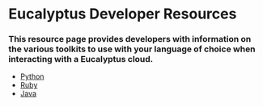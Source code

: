 # Eucalyptus Developer Resources

### This resource page provides developers with information on the various toolkits to use with your language of choice when interacting with a Eucalyptus cloud.

* [Python](/eucalyptus/eucalyptus/wiki/Boto)
* [Ruby](/eucalyptus/eucalyptus/wiki/Fog)
* [Java](/eucalyptus/eucalyptus/wiki/Typica)